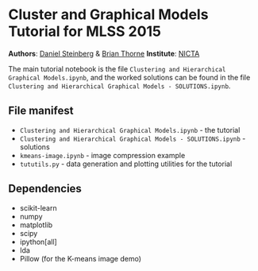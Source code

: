 # Cluster and Graphical Models Tutorial for MLSS 2015

**Authors**: [Daniel Steinberg](http://www.daniel-steinberg.info/) & [Brian Thorne](http://hardbyte.bitbucket.org/)
**Institute**: [NICTA](https://www.nicta.com.au/)

The main tutorial notebook is the file `Clustering and Hierarchical Graphical
Models.ipynb`, and the worked solutions can be found in the file `Clustering
and Hierarchical Graphical Models - SOLUTIONS.ipynb`.

## File manifest
* `Clustering and Hierarchical Graphical Models.ipynb` - the tutorial
* `Clustering and Hierarchical Graphical Models - SOLUTIONS.ipynb` - solutions
* `kmeans-image.ipynb` - image compression example
* `tututils.py` - data generation and plotting utilities for the tutorial

## Dependencies
* scikit-learn
* numpy
* matplotlib
* scipy
* ipython[all]
* lda
* Pillow (for the K-means image demo)
